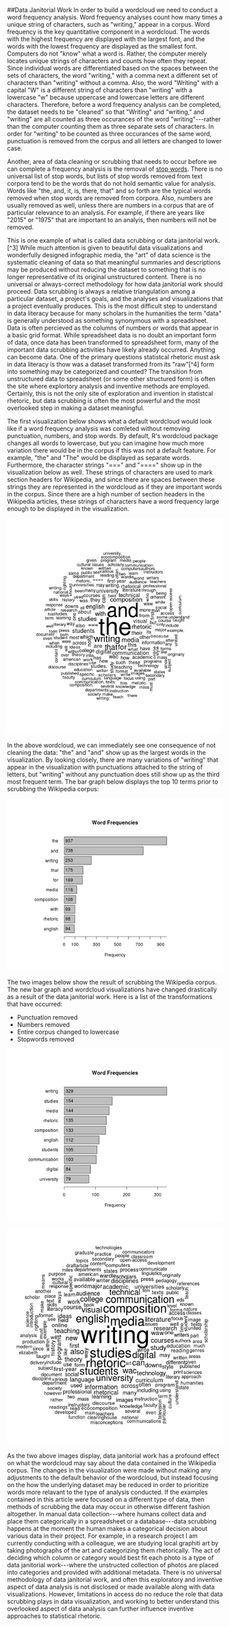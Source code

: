 ##Data Janitorial Work
In order to build a wordcloud we need to conduct a word frequency analysis. Word frequency analyses count how many times a unique string of characters, such as "writing," appear in a corpus. Word frequency is the key quantitative component in a wordcloud. The words with the highest frequency are displayed with the largest font, and the words with the lowest frequency are displayed as the smallest font. Computers do not "know" what a word is. Rather, the computer merely locates unique strings of characters and counts how often they repeat. Since individual words are differentiated based on the spaces between the sets of characters, the word "writing," with a comma next a different set of characters than "writing" without a comma. Also, the word "Writing" with a capital "W" is a different string of characters than "writing" with a lowercase "w" because uppercase and lowercase letters are different characters. Therefore, before a word frequency analysis can be completed, the dataset needs to be "cleaned" so that "Writing" and "writing," and "writing" are all counted as three occurances of the word "writing"---rather than the computer counting them as three separate sets of characters. In order for "writing" to be counted as three occurances of the same word, punctuation is removed from the corpus and all letters are changed to lower case. 

Another, area of data cleaning or scrubbing that needs to occur before we can complete a frequency analysis is the removal of [stop words](https://en.wikipedia.org/wiki/Stop_words). There is no universal list of stop words, but lists of stop words removed from text corpora tend to be the words that do not hold semantic value for analysis. Words like "the, and, it, is, there, that" and so forth are the typical words removed when stop words are removed from corpora. Also, numbers are usually removed as well, unless there are numbers in a corpus that are of particular relevance to an analysis. For example, if there are years like "2015" or "1975" that are important to an analyis, then numbers will not be removed. 

This is one example of what is called data scrubbing or data janitorial work.[^3] While much attention is given to beautiful data visualizations and wonderfully designed infographic media, the "art" of data science is the systematic cleaning of data so that meaningful summaries and descriptions may be produced without reducing the dataset to something that is no longer representative of its original unstructured content. There is no universal or always-correct methodology for how data janitorial work should proceed. Data scrubbing is always a relative triangulation among a particular dataset, a project's goals, and the analyses and visualizations that a project eventually produces. This is the most difficult step to understand in data literacy because for many scholars in the humanities the term "data" is generally understood as something synonymous with a spreadsheet. Data is often percieved as the columns of numbers or words that appear in a basic grid format. While spreadsheet data is no doubt an important form of data, once data has been transformed to spreadsheet form, many of the important data scrubbing activities have likely already occurred. Anything can become data. One of the primary questions statistcal rhetoric must ask in data literacy is thow was a dataset transformed from its "raw"[^4] form into something may be categorized and counted? The transition from unstructured data to spreadsheet (or some other structured form) is often the site where explortory analysis and inventive methods are employed. Certainly, this is not the only site of exploration and invention in statistcal rhetoric, but data scrubbing is often the most powerful and the most overlooked step in making a dataset meaningful. 

The first visualization below shows what a default wordcloud would look like if a word frequency analysis was comleted without removing punctuation, numbers, and stop words. By default, R's wordcloud package changes all words to lowercase, but you can imagine how much more variation there would be in the corpus if this was not a default feature. For example, "the" and "The" would be displayed as separate words. Furthermore, the character strings "===" and "====" show up in the visualization below as well. These strings of characters are used to mark section headers for Wikipedia, and since there are spaces between these strings they are represented in the wordcloud as if they are important words in the corpus. Since there are a high number of section headers in the Wikipedia articles, these strings of characters have a word frequency large enough to be displayed in the visualization. 
<!--
![](./images/wc1.png)-->
![](./images/wc2.png)

In the above wordcloud, we can immediately see one consequence of not cleaning the data: "the" and "and" show up as the largest words in the visualization. By looking closely, there are many variations of "writing" that appear in the visualization with punctuations attached to the string of letters, but "writing" without any punctuation does still show up as the third most frequent term. The bar graph below displays the top 10 terms prior to scrubbing the Wikipedia corpus:

![](./images/freq_plot1.png)

The two images below show the result of scrubbing the Wikipedia corpus. The new bar graph and wordcloud visualizations have changed drastically as a result of the data janitorial work. Here is a list of the transformations that have occurred:

- Punctuation removed
- Numbers removed
- Entire corpus changed to lowercase
- Stopwords removed

![](./images/freq_plot2.png)

![](./images/wc3.png)

As the two above images display, data janitorial work has a profound effect on what the wordcloud may say about the data contained in the Wikipedia corpus. The changes in the visualization were made without making any adjustments to the default behavior of the wordcloud, but instead focusing on the how the underlying dataset may be reduced in order to prioritize words more relavant to the type of analysis conducted. If the examples contained in this article were focused on a different type of data, then methods of scrubbing the data may occur in otherwise different fashion altogether. In manual data collection---where humans collect data and place them categorically in a spreadsheet or a database---data scrubbing happens at the moment the human makes a categorical decision about various data in their project. For example, in a research project I am currently conducting with a colleague, we are studying local graphiti art by taking photographs of the art and categorizing them rhetorically. The act of deciding which column or category would best fit each photo is a type of data janitorial work---where the unstructed collection of photos are placed into categories and provided with additional metadata. There is no universal methodology of data janitorial work, and often this exploratory and inventive aspect of data analysis is not disclosed or made available along with data visualizations. However, limitations in access do no reduce the role that data scrubbing plays in data visualization, and working to better understand this overlooked aspect of data analysis can further influence inventive approaches to statistical rhetoric. 

